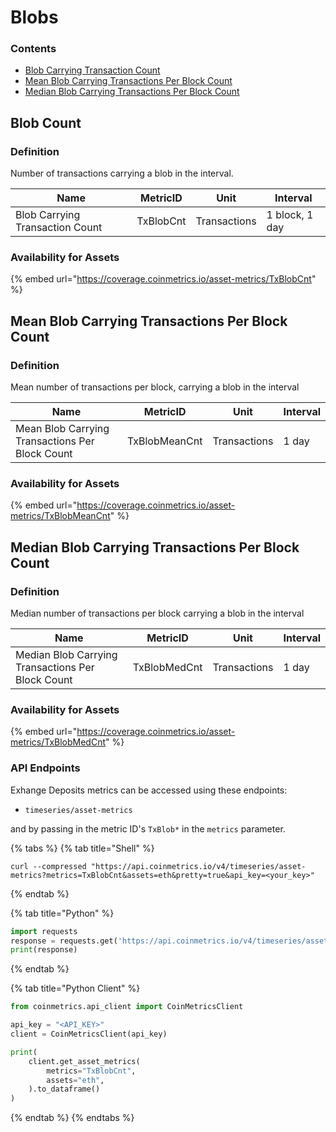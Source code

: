 # Blobs

### Contents

* [Blob Carrying Transaction Count](blobs.md#s)
* [Mean Blob Carrying Transactions Per Block Count](blobs.md#mean-blob-carrying-transactions-per-block-count)
* [Median Blob Carrying Transactions Per Block Count](blobs.md#median-blob-carrying-transactions-per-block-count)

## Blob Count <a href="#s" id="s"></a>

### Definition

Number of transactions carrying a blob in the interval.

| Name                            | MetricID  | Unit         | Interval       |
| ------------------------------- | --------- | ------------ | -------------- |
| Blob Carrying Transaction Count | TxBlobCnt | Transactions | 1 block, 1 day |

### Availability for Assets

{% embed url="https://coverage.coinmetrics.io/asset-metrics/TxBlobCnt" %}

## Mean Blob Carrying Transactions Per Block Count

### Definition

Mean number of transactions per block, carrying a blob in the interval

| Name                                            | MetricID      | Unit         | Interval |
| ----------------------------------------------- | ------------- | ------------ | -------- |
| Mean Blob Carrying Transactions Per Block Count | TxBlobMeanCnt | Transactions | 1 day    |

### Availability for Assets

{% embed url="https://coverage.coinmetrics.io/asset-metrics/TxBlobMeanCnt" %}

## Median Blob Carrying Transactions Per Block Count

### Definition

Median number of transactions per block carrying a blob in the interval

| Name                                              | MetricID     | Unit         | Interval |
| ------------------------------------------------- | ------------ | ------------ | -------- |
| Median Blob Carrying Transactions Per Block Count | TxBlobMedCnt | Transactions | 1 day    |

### Availability for Assets

{% embed url="https://coverage.coinmetrics.io/asset-metrics/TxBlobMedCnt" %}

### API Endpoints

Exhange Deposits metrics can be accessed using these endpoints:

* `timeseries/asset-metrics`

and by passing in the metric ID's `TxBlob*` in the `metrics` parameter.

{% tabs %}
{% tab title="Shell" %}
```shell
curl --compressed "https://api.coinmetrics.io/v4/timeseries/asset-metrics?metrics=TxBlobCnt&assets=eth&pretty=true&api_key=<your_key>"
```
{% endtab %}

{% tab title="Python" %}
```python
import requests
response = requests.get('https://api.coinmetrics.io/v4/timeseries/asset-metrics?metrics=TxBlobCnt&assets=eth&pretty=true&api_key=<your_key>').json()
print(response)
```
{% endtab %}

{% tab title="Python Client" %}
```python
from coinmetrics.api_client import CoinMetricsClient

api_key = "<API_KEY>"
client = CoinMetricsClient(api_key)

print(
    client.get_asset_metrics(
        metrics="TxBlobCnt", 
        assets="eth",
    ).to_dataframe()
)
```
{% endtab %}
{% endtabs %}
